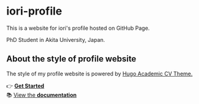 
# iori-profile
This is a website for iori's profile hosted on GitHub Page.

PhD Student in Akita University, Japan.



## About the style of profile website

The style of my profile website is powered by [Hugo Academic CV Theme.](https://github.com/HugoBlox/theme-academic-cv)

👉 [**Get Started**](https://hugoblox.com/templates/)  
📚 [View the **documentation**](https://docs.hugoblox.com/)


